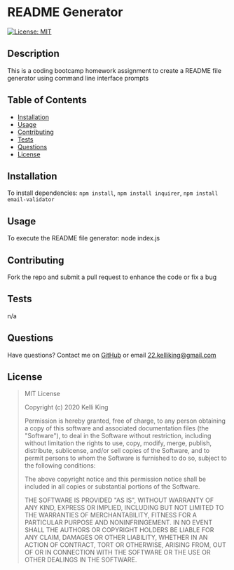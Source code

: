 # README Generator
[![License: MIT](https://img.shields.io/badge/License-MIT-yellow.svg)](https://opensource.org/licenses/MIT)
## Description
This is a coding bootcamp homework assignment to create a README file generator using command line interface prompts
## Table of Contents
* [Installation](#Installation)
* [Usage](#Usage)
* [Contributing](#Contributing)
* [Tests](#Tests)
* [Questions](#Questions)
* [License](#License)
## Installation
To install dependencies: `npm install`, `npm install inquirer`, `npm install email-validator`
## Usage
To execute the README file generator:  node index.js
## Contributing
Fork the repo and submit a pull request to enhance the code or fix a bug
## Tests
n/a
## Questions
Have questions?  Contact me on [GitHub](https://github.com/thorgriffs) or email <22.kelliking@gmail.com>
## License

  >MIT License
  >
  >Copyright (c) 2020 Kelli King
  >
  >Permission is hereby granted, free of charge, to any person obtaining a copy
  of this software and associated documentation files (the "Software"), to deal
  in the Software without restriction, including without limitation the rights
  to use, copy, modify, merge, publish, distribute, sublicense, and/or sell
  copies of the Software, and to permit persons to whom the Software is
  furnished to do so, subject to the following conditions:
  >
  >The above copyright notice and this permission notice shall be included in all
  copies or substantial portions of the Software.
  >
  >THE SOFTWARE IS PROVIDED "AS IS", WITHOUT WARRANTY OF ANY KIND, EXPRESS OR
  IMPLIED, INCLUDING BUT NOT LIMITED TO THE WARRANTIES OF MERCHANTABILITY,
  FITNESS FOR A PARTICULAR PURPOSE AND NONINFRINGEMENT. IN NO EVENT SHALL THE
  AUTHORS OR COPYRIGHT HOLDERS BE LIABLE FOR ANY CLAIM, DAMAGES OR OTHER
  LIABILITY, WHETHER IN AN ACTION OF CONTRACT, TORT OR OTHERWISE, ARISING FROM,
  OUT OF OR IN CONNECTION WITH THE SOFTWARE OR THE USE OR OTHER DEALINGS IN THE
  SOFTWARE.